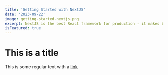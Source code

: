 ```yaml
---
title: 'Getting Started with NextJS'
date: '2023-09-22'
image: getting-started-nextjs.png
excerpt: NextJS is the best React framework for production - it makes building fullstack React apps and sites a breeze and ships with built-in SSR. 
isFeatured: true
---
```

# This is a title

This is some regular text with a [link](https://google.com/)
